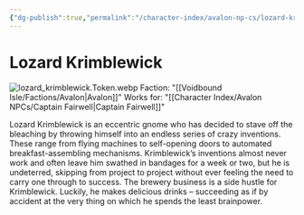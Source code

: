 ```yaml
---
{"dg-publish":true,"permalink":"/character-index/avalon-np-cs/lozard-krimblewick/","title":"Lozard Krimblewick","tags":["Avalon","NPC"],"created":"2025-05-30T19:47:50.000-05:00"}
---
```


# Lozard Krimblewick
![lozard_krimblewick.Token.webp](/img/user/Voidbound%20token%20images/lozard_krimblewick.Token.webp)
Faction: "[[Voidbound Isle/Factions/Avalon\|Avalon]]"
Works for: "[[Character Index/Avalon NPCs/Captain Fairwell\|Captain Fairwell]]"

Lozard Krimblewick is an eccentric gnome who has decided to stave off the bleaching by throwing himself into an endless series of crazy inventions. These range from flying machines to self-opening doors to automated breakfast-assembling mechanisms. Krimblewick’s inventions almost never work and often leave him swathed in bandages for a week or two, but he is undeterred, skipping from project to project without ever feeling the need to carry one through to success. The brewery business is a side hustle for Krimblewick. Luckily, he makes delicious drinks – succeeding as if by accident at the very thing on which he spends the least brainpower.